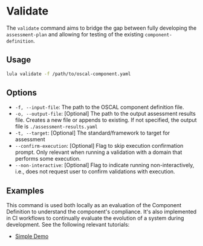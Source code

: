 # Validate

The `validate` command aims to bridge the gap between fully developing the `assessment-plan` and allowing for testing of the existing `component-definition`.

## Usage

```bash
lula validate -f /path/to/oscal-component.yaml
```

## Options

- `-f, --input-file`: The path to the OSCAL component definition file.
- `-o, --output-file`: [Optional] The path to the output assessment results file. Creates a new file or appends to existing. If not specified, the output file is `./assessment-results.yaml`
- `-t, --target`: [Optional] The standard/framework to target for assessment
- `--confirm-execution`: [Optional] Flag to skip execution confirmation prompt. Only relevant when running a validation with a domain that performs some execution.
- `--non-interactive`: [Optional] Flag to indicate running non-interactively, i.e., does not request user to confirm validations with execution.

## Examples

This command is used both locally as an evaluation of the Component Definition to understand the component's compliance. It's also implemented in CI workflows to continually evaluate the evolution of a system during development. See the following relevant tutorials:

* [Simple Demo](../../getting-started/simple-demo.md)